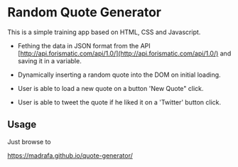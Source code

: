 # Random Quote Generator

This is a simple training app based on HTML, CSS and Javascript.

- Fething the data in JSON format from the API [http://api.forismatic.com/api/1.0/](http://api.forismatic.com/api/1.0/) and saving it in a variable.

- Dynamically inserting a random quote into the DOM on initial loading.

- User is able to load a new quote on a button 'New Quote" click.

- User is able to tweet the quote if he liked it on a 'Twitter' button click.

## Usage

Just browse to

<https://madrafa.github.io/quote-generator/>
